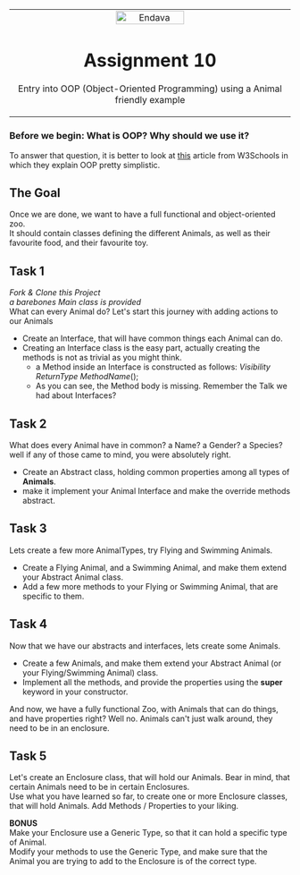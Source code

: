 <table align="center"><tr><td align="center" width="9999">
<img src="https://www.ibexa.co/var/site/storage/images/6/1/6/0/210616-2-eng-GB/Endava_Logo_RGB_Original_cut.png" align="center" width="50%" alt="Endava">

# Assignment 10

Entry into OOP (Object-Oriented Programming) using a Animal friendly example
</td></tr></table>

### Before we begin: What is OOP? Why should we use it?
To answer that question, it is better to look at [this](https://www.w3schools.com/java/java_oop.asp) article from W3Schools in which they explain OOP pretty simplistic.

## The Goal
Once we are done, we want to have a full functional and object-oriented zoo.<br>
It should contain classes defining the different Animals, as well as their favourite food, and their favourite toy.
 

## Task 1
*Fork & Clone this Project*<br>
*a barebones Main class is provided*<br>
What can every Animal do? Let's start this journey with adding actions to our Animals
* Create an Interface, that will have common things each Animal can do.
* Creating an Interface class is the easy part, actually creating the methods is not as trivial as you might think.
  * a Method inside an Interface is constructed as follows: *Visibility* *ReturnType* *MethodName*();
  * As you can see, the Method body is missing. Remember the Talk we had about Interfaces?

## Task 2
What does every Animal have in common? a Name? a Gender? a Species? <br>
well if any of those came to mind, you were absolutely right.
* Create an Abstract class, holding common properties among all types of **Animals**.
* make it implement your Animal Interface and make the override methods abstract.

## Task 3
 Lets create a few more AnimalTypes, try Flying and Swimming Animals.
* Create a Flying Animal, and a Swimming Animal, and make them extend your Abstract Animal class.
* Add a few more methods to your Flying or Swimming Animal, that are specific to them.

## Task 4
Now that we have our abstracts and interfaces, lets create some Animals.
* Create a few Animals, and make them extend your Abstract Animal (or your Flying/Swimming Animal) class.
* Implement all the methods, and provide the properties using the **super** keyword in your constructor.<br>

And now, we have a fully functional Zoo, with Animals that can do things, and have properties right? Well no.
Animals can't just walk around, they need to be in an enclosure.

## Task 5
Let's create an Enclosure class, that will hold our Animals.
Bear in mind, that certain Animals need to be in certain Enclosures.<br>
Use what you have learned so far, to create one or more Enclosure classes, that will hold Animals. Add Methods / Properties to your liking.

**BONUS**<br>
Make your Enclosure use a Generic Type, so that it can hold a specific type of Animal.<br>
Modify your methods to use the Generic Type, and make sure that the Animal you are trying to add to the Enclosure is of the correct type.